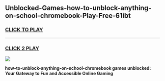 
## Unblocked-Games-how-to-unblock-anything-on-school-chromebook-Play-Free-61ibt
<h3>
<a href="https://premium76.site?title=how-to-unblock-anything-on-school-chromebook&ref=21A">CLICK TO PLAY</a></h3>
<hr>

<h3>
<a href="https://premium76.site?title=how-to-unblock-anything-on-school-chromebook&ref=21A">CLICK 2 PLAY</a>
  
</h3>

<a href="https://premium76.site?title=how-to-unblock-anything-on-school-chromebook&ref=21A"><img src="https://clearcache.store/games.png"></a>


**how-to-unblock-anything-on-school-chromebook games unblocked: Your Gateway to Fun and Accessible Online Gaming**

